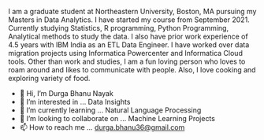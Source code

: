 I am a graduate student at Northeastern University, Boston, MA pursuing my Masters in Data Analytics. I have started my course from September 2021. Currently studying Statistics, R programming, Python Programming, Analytical methods to study the data.
I also have prior work experience of 4.5 years with IBM India as an ETL Data Engineer. I have worked over data migration projects using Informatica Powercenter and Informatica Cloud tools.
Other than work and studies, I am a fun loving person who loves to roam around and likes to communicate with people. Also, I love cooking and exploring variety of food.

- 👋 Hi, I’m Durga Bhanu Nayak
- 👀 I’m interested in ... Data Insights
- 🌱 I’m currently learning ... Natural Language Processing
- 💞️ I’m looking to collaborate on ... Machine Learning Projects
- 📫 How to reach me ... durga.bhanu36@gmail.com

<!---
dbn3010/dbn3010 is a ✨ special ✨ repository because its `README.md` (this file) appears on your GitHub profile.
You can click the Preview link to take a look at your changes.
--->
